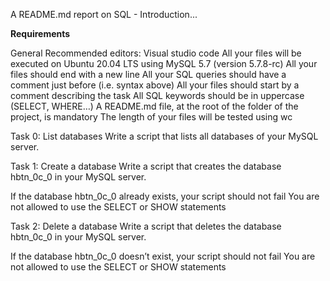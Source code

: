 A README.md report on SQL - Introduction...

**Requirements**

General
Recommended editors: Visual studio code
All your files will be executed on Ubuntu 20.04 LTS using MySQL 5.7 (version 5.7.8-rc)
All your files should end with a new line
All your SQL queries should have a comment just before (i.e. syntax above)
All your files should start by a comment describing the task
All SQL keywords should be in uppercase (SELECT, WHERE…)
A README.md file, at the root of the folder of the project, is mandatory
The length of your files will be tested using wc

Task 0: List databases
Write a script that lists all databases of your MySQL server.

Task 1: Create a database
Write a script that creates the database hbtn_0c_0 in your MySQL server.

If the database hbtn_0c_0 already exists, your script should not fail
You are not allowed to use the SELECT or SHOW statements

Task 2: Delete a database
Write a script that deletes the database hbtn_0c_0 in your MySQL server.

If the database hbtn_0c_0 doesn’t exist, your script should not fail
You are not allowed to use the SELECT or SHOW statements